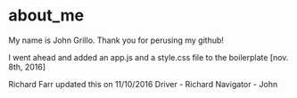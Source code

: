 # about_me

My name is John Grillo. Thank you for perusing my github!

I went ahead and added an app.js and a style.css file to the boilerplate [nov. 8th, 2016]

Richard Farr updated this on 11/10/2016
Driver - Richard 
Navigator - John
